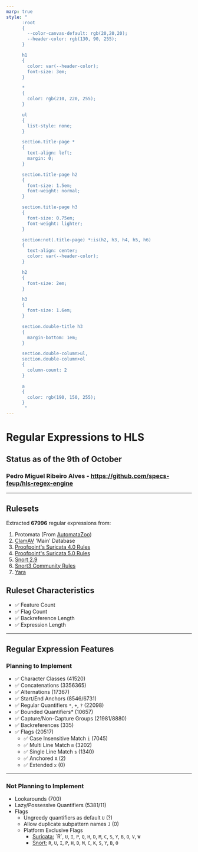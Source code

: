 ```yaml
---
marp: true
style: "
      :root
      {
        --color-canvas-default: rgb(20,20,20);
        --header-color: rgb(130, 90, 255);
      }

      h1
      {
        color: var(--header-color);
        font-size: 3em;
      }

      *
      {
        color: rgb(210, 220, 255);
      }

      ul
      {
        list-style: none;
      }

      section.title-page *
      {
        text-align: left;
        margin: 0;
      }

      section.title-page h2
      {
        font-size: 1.5em;
        font-weight: normal;
      }

      section.title-page h3
      {
        font-size: 0.75em;
        font-weight: lighter;
      }

      section:not(.title-page) *:is(h2, h3, h4, h5, h6)
      {
        text-align: center;
        color: var(--header-color);
      }

      h2
      {
        font-size: 2em;
      }

      h3
      {
        font-size: 1.6em;
      }

      section.double-title h3
      {
        margin-bottom: 1em;
      }

      section.double-column>ul,
      section.double-column>ol
      {
        column-count: 2
      }

      a
      {
        color: rgb(190, 150, 255);
      }
       "
---
```

<!-- _class: title-page -->

# Regular Expressions to HLS

## Status as of the 9th of October

### Pedro Miguel Ribeiro Alves - <https://github.com/specs-feup/hls-regex-engine>

---

<!-- paginate: true -->
<!-- _class: double-column -->

## Rulesets

Extracted **67996** regular expressions from:

1. Protomata (From [AutomataZoo](https://github.com/tjt7a/AutomataZoo))
2. [ClamAV](https://database.clamav.net) 'Main' Database
3. [Proofpoint's Suricata 4.0 Rules](https://rules.emergingthreats.net/open/suricata-4.0/)
4. [Proofpoint's Suricata 5.0 Rules](https://rules.emergingthreats.net/open/suricata-5.0/)
5. [Snort 2.9](https://rules.emergingthreats.net/open/snort-2.9.0/)
6. [Snort3 Community Rules](https://www.snort.org/downloads)
7. [Yara](https://github.com/Yara-Rules/rules)

## Ruleset Characteristics

- ✅ Feature Count
- ✅ Flag Count
- ✅ Backreference Length
- ✅ Expression Length

---

<!-- _class: double-column double-title -->

## Regular Expression Features

### Planning to Implement

- ✅ Character Classes (41520)
- ✅ Concatenations (3356365)
- ✅ Alternations (17367)
- ✅ Start/End Anchors (8546/6731)
- ✅ Regular Quantifiers `*`, `+`, `?` (22098)
- ✅ Bounded Quantifiers* (10657)
- ✅ Capture/Non-Capture Groups (21981/8880)
- ✅ Backreferences (335)
- ✅ Flags (20517)
  - ✅ Case Insensitive Match `i` (7045)
  - ✅ Multi Line Match `m` (3202)
  - ✅ Single Line Match `s` (1340)
  - ✅ Anchored `A` (2)
  - ✅ Extended `x` (0)

---

### Not Planning to Implement

- Lookarounds (700)
- Lazy/Possessive Quantifiers (5381/11)
- Flags
  - Ungreedy quantifiers as default `U` (?)
  - Allow duplicate subpattern names `J` (0)
  - Platform Exclusive Flags
    - [Suricata:](https://redmine.openinfosecfoundation.org/projects/suricata/wiki/Pcre_(Perl_Compatible_Regular_Expressions)) `R`, `U`, `I`, `P`, `Q`, `H`, `D`, `M`, `C`, `S`, `Y`, `B`, `O`, `V`, `W`
    - [Snort:](http://manual-snort-org.s3-website-us-east-1.amazonaws.com/node32.html#SECTION004526000000000000000) `R`, `U`, `I`, `P`, `H`, `D`, `M`, `C`, `K`, `S`, `Y`, `B`, `O`
